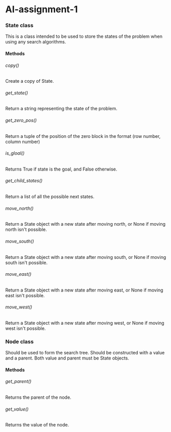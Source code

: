 # AI-assignment-1


### State class
This is a class intended to be used to store the states of the problem when using any search algorithms.

#### Methods

###### copy()
Create a copy of State.

###### get_state()
Return a string representing the state of the problem.

###### get_zero_pos()
Return a tuple of the position of the zero block in the format (row number, column number)

###### is_gloal()
Returns True if state is the goal, and False otherwise.

###### get_child_states()
Return a list of all the possible next states.

###### move_north()
Return a State object with a new state after moving north, or None if moving north isn't possible. 

###### move_south()
Return a State object with a new state after moving south, or None if moving south isn't possible.

###### move_east()
Return a State object with a new state after moving east, or None if moving east isn't possible.

###### move_west()
Return a State object with a new state after moving west, or None if moving west isn't possible.

### Node class
Should be used to form the search tree.
Should be constructed with a value and a parent. Both value and parent must be State objects.

#### Methods

###### get_parent()
Returns the parent of the node.

###### get_value()
Returns the value of the node.
